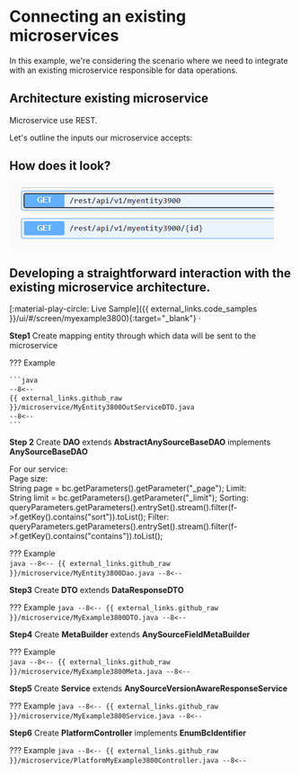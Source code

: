 # Connecting an existing microservices 
In this example, we're considering the scenario where we need to integrate with an existing microservice responsible for data operations.

## Architecture existing microservice
Microservice use REST.

Let's outline the inputs our microservice accepts:

## How does it look?

![microservice_swagger.png](microservice_swagger.png)


## Developing a straightforward interaction with the existing microservice architecture.

[:material-play-circle: Live Sample]({{ external_links.code_samples }}/ui/#/screen/myexample3800){:target="_blank"} ·

**Step1**  Create mapping entity through which data will be sent to the microservice

??? Example

    ```java
    --8<--
    {{ external_links.github_raw }}/microservice/MyEntity3800OutServiceDTO.java
    --8<--
    ```

**Step 2** Create **DAO** extends **AbstractAnySourceBaseDAO** implements **AnySourceBaseDAO**
 
For our service:        
Page size:        
        String page = bc.getParameters().getParameter("_page");
Limit:        
        String limit = bc.getParameters().getParameter("_limit");
Sorting:        
        queryParameters.getParameters().entrySet().stream().filter(f->f.getKey().contains("sort")).toList();
Filter:
        queryParameters.getParameters().entrySet().stream().filter(f->f.getKey().contains("contains")).toList();

??? Example    
     ```java
     --8<--
     {{ external_links.github_raw }}/microservice/MyEntity3800Dao.java
     --8<--
     ```
 

**Step3**  Create **DTO** extends **DataResponseDTO**

??? Example
    ```java
    --8<--
    {{ external_links.github_raw }}/microservice/MyExample3800DTO.java
    --8<--
    ```

**Step4** Create **MetaBuilder** extends **AnySourceFieldMetaBuilder**

??? Example   
     ```java
     --8<--
     {{ external_links.github_raw }}/microservice/MyExample3800Meta.java
     --8<--
     ```

**Step5** Create **Service** extends **AnySourceVersionAwareResponseService**

??? Example
     ```java
     --8<--
     {{ external_links.github_raw }}/microservice/MyExample3800Service.java
     --8<--
     ```

**Step6** Create **PlatformController** implements **EnumBcIdentifier**

??? Example
    ```java
    --8<--
     {{ external_links.github_raw }}/microservice/PlatformMyExample3800Controller.java
    --8<--
    ```
 